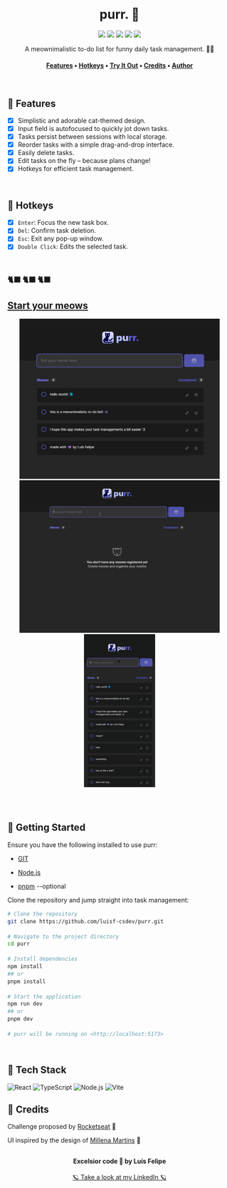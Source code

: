 <div align="center"> 

# purr. 🐾

</div>

<div align="center">
    <img src="https://img.shields.io/badge/version-1.0.0-blue.svg?cacheSeconds=2592000" />
    <img src="https://img.shields.io/badge/status-active-success.svg" />
    <img src="https://img.shields.io/github/license/luisf-csdev/purr" />
    <img src="https://img.shields.io/github/forks/luisf-csdev/purr" />
    <img src="https://img.shields.io/github/stars/luisf-csdev/purr" />
</div>

<p align="center">A meownimalistic to-do list for funny daily task management. 📝✨</p>

<h4 align="center">
    <a href="#-features">Features</a> •
    <a href="#-hotkeys">Hotkeys</a> •
    <a href="#start-your-meows">Try It Out</a> •
    <a href="#-credits">Credits</a> •
    <a href="#excelsior-code--by-luís-felipe">Author</a>
</h4>
<br>

## 📌 Features
- [x] Simplistic and adorable cat-themed design.
- [x] Input field is autofocused to quickly jot down tasks.
- [x] Tasks persist between sessions with local storage.
- [x] Reorder tasks with a simple drag-and-drop interface.
- [x] Easily delete tasks.
- [x] Edit tasks on the fly – because plans change!
- [x] Hotkeys for efficient task management.
<br>

## 👾 Hotkeys 
- [x] `Enter`: Focus the new task box.
- [x] `Del`: Confirm task deletion.
- [x] `Esc`: Exit any pop-up window.
- [x] `Double Click`: Edits the selected task.
<br>

### 🐈‍⬛ 🐈‍⬛ 🐈‍⬛ 
## [Start your meows](https://purr-dot.web.app/)
<div align="center">
    <img alt="purr-pic" width="450rem" src="./.github/assets/purr-pic.png"><br>
    <img alt="purr-gif1" width="450rem" src="./.github/assets/purr-gif1.gif">
    <img alt="purr-gif2" width="160rem" src="./.github/assets/purr-gif2.gif">
</div>

## 
<br>

## 💾 Getting Started
Ensure you have the following installed to use purr:
- [GIT](https://git-scm.com/)
- [Node.js](https://nodejs.org/en/)

- [pnpm](https://pnpm.io/) --optional

Clone the repository and jump straight into task management:
```bash
# Clone the repository
git clone https://github.com/luisf-csdev/purr.git

# Navigate to the project directory
cd purr

# Install dependencies
npm install
## or
pnpm install

# Start the application
npm run dev 
## or 
pnpm dev

# purr will be running on <http://localhost:5173>
```
<br>

## 💽 Tech Stack
<div>
    <img alt="React" height="50rem" src="https://img.shields.io/badge/React-20232A?style=for-the-badge&logo=react&logoColor=61DAFB" />
    <img alt="TypeScript" height="50rem" src="https://img.shields.io/badge/TypeScript-007ACC?style=for-the-badge&logo=typescript&logoColor=white" />
    <img alt="Node.js" height="50rem" src="https://img.shields.io/badge/Node.js-43853D?style=for-the-badge&logo=node.js&logoColor=white" />
    <img alt="Vite" height="50rem" src="https://img.shields.io/badge/vite-%23646CFF.svg?style=for-the-badge&logo=vite&logoColor=white" />
</div>
<be>

## 👤 Credits
Challenge proposed by [Rocketseat](https://www.rocketseat.com.br/) 🚀

UI inspired by the design of [Millena Martins](https://www.linkedin.com/in/millenakmartins/) 🎨
## 

<div align="center">

#### Excelsior code 💜 by Luís Felipe

[🪐 Take a look at my LinkedIn 🪐](https://www.linkedin.com/in/luisf-csdev/)
</div>
